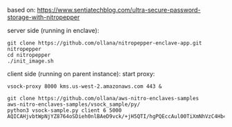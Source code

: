 based on: 
https://www.sentiatechblog.com/ultra-secure-password-storage-with-nitropepper

server side (running in enclave):
```
git clone https://github.com/ollana/nitropepper-enclave-app.git nitropepper
cd nitropepper
./init_image.sh
```
client side (running on parent instance):
start proxy:
```
vsock-proxy 8000 kms.us-west-2.amazonaws.com 443 &
```
```
git clone https://github.com/ollana/aws-nitro-enclaves-samples
aws-nitro-enclaves-samples/vsock_sample/py/
python3 vsock-sample.py client 6 5000 AQICAHjvbtWpNjYZ8764oSDieh0nlBAeD9vck/+jH5QTI/hgPQEccAul00TiXmNhVzC4Hb47AAAAajBoBgkqhkiG9w0BBwagWzBZAgEAMFQGCSqGSIb3DQEHATAeBglghkgBZQMEAS4wEQQM3Jdxeb1gmbTpuBEqAgEQgCfptMV54Y5t0np/PzIChJhkcWglFeq5rJv0O8QcX1Gp8bnBmusBwPo=
```
